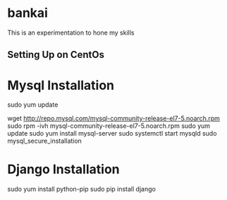 # bankai
This is an experimentation to hone my skills

Setting Up on CentOs
----------------------------

Mysql Installation
===========

sudo yum update

wget http://repo.mysql.com/mysql-community-release-el7-5.noarch.rpm
sudo rpm -ivh mysql-community-release-el7-5.noarch.rpm
sudo yum update
sudo yum install mysql-server
sudo systemctl start mysqld
sudo mysql_secure_installation

Django Installation
===========
sudo yum install python-pip
sudo pip install django
